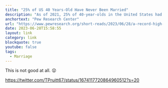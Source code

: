 ```yaml
---
title: "25% of US 40 Years-Old Have Never Been Married"
description: "As of 2021, 25% of 40-year-olds in the United States had never been married. This was a significant increase from 20% in 2010, according to a new Pew Research Center analysis of Census Bureau data."
anchortext: "Pew Research Center"
url: "https://www.pewresearch.org/short-reads/2023/06/28/a-record-high-share-of-40-year-olds-in-the-us-have-never-been-married/"
date: 2023-06-28T15:58:55
layout: link
category: link
blockquote: true
youtube: false
tags:
  - Marriage
---
```

This is not good at all. 😲 

https://twitter.com/TPruitt67/status/1674117720864960512?s=20